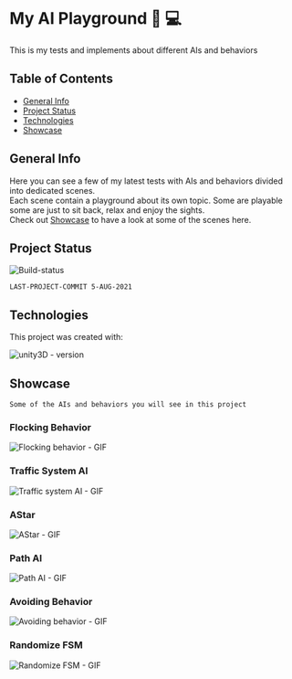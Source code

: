 # My AI Playground :robot: :computer:
This is my tests and implements about different AIs and behaviors

## Table of Contents

* [General Info](#General-Info)
* [Project Status](#Project-Status)
* [Technologies](#Technologies)
* [Showcase](#Showcase)

## General Info

Here you can see a few of my latest tests with AIs and behaviors divided into dedicated scenes.\
Each scene contain a playground about its own topic. Some are playable some are just to sit back, relax and enjoy the sights.\
Check out [Showcase](#Showcase) to have a look at some of the scenes here.

## Project Status

![Build-status](https://img.shields.io/badge/build-passing-green)

```
LAST-PROJECT-COMMIT 5-AUG-2021
```

## Technologies

This project was created with:

![unity3D - version](https://img.shields.io/badge/Unity3D-v2019.04.0f1-blue)

## Showcase
`Some of the AIs and behaviors you will see in this project`

### Flocking Behavior
![Flocking behavior - GIF](https://user-images.githubusercontent.com/44708223/129005245-439c74ce-cb7b-4026-947a-771e51d6c8ae.gif)

### Traffic System AI
![Traffic system AI - GIF](https://user-images.githubusercontent.com/44708223/129005259-aff01797-656a-4f3f-a8c8-9ec7360e8389.gif)

### AStar
![AStar - GIF](https://user-images.githubusercontent.com/44708223/129005239-8b6b02a0-091b-4fc0-9ccf-31efdaa015f3.gif)

### Path AI
![Path AI - GIF](https://user-images.githubusercontent.com/44708223/129005248-18c48995-5681-405a-8a56-57896b33b7a2.gif)

### Avoiding Behavior
![Avoiding behavior - GIF](https://user-images.githubusercontent.com/44708223/129005243-fdd2a22f-5cc3-4a7f-92d3-68b7fd9abb74.gif)

### Randomize FSM
![Randomize FSM - GIF](https://user-images.githubusercontent.com/44708223/129005254-3abafa99-7af9-4dfc-8c0f-2a6e6c7a40e4.gif)

